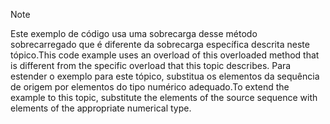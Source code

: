 > [!NOTE]
>  <span data-ttu-id="23829-101">Este exemplo de código usa uma sobrecarga desse método sobrecarregado que é diferente da sobrecarga específica descrita neste tópico.</span><span class="sxs-lookup"><span data-stu-id="23829-101">This code example uses an overload of this overloaded method that is different from the specific overload that this topic describes.</span></span> <span data-ttu-id="23829-102">Para estender o exemplo para este tópico, substitua os elementos da sequência de origem por elementos do tipo numérico adequado.</span><span class="sxs-lookup"><span data-stu-id="23829-102">To extend the example to this topic, substitute the elements of the source sequence with elements of the appropriate numerical type.</span></span>